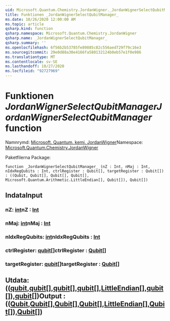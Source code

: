 ```yaml
---
uid: Microsoft.Quantum.Chemistry.JordanWigner._JordanWignerSelectQubitManager_
title: Funktionen _JordanWignerSelectQubitManager_
ms.date: 10/26/2020 12:00:00 AM
ms.topic: article
qsharp.kind: function
qsharp.namespace: Microsoft.Quantum.Chemistry.JordanWigner
qsharp.name: _JordanWignerSelectQubitManager_
qsharp.summary: ''
ms.openlocfilehash: 6f56b2b53785fe89885c82c556aed729f79c16e3
ms.sourcegitcommit: 29e0d88a30e4166fa580132124b0eb57e1f0e986
ms.translationtype: MT
ms.contentlocale: sv-SE
ms.lasthandoff: 10/27/2020
ms.locfileid: "92727969"
---
```

# <a name="_jordanwignerselectqubitmanager_-function"></a><span data-ttu-id="6afb2-102">Funktionen _JordanWignerSelectQubitManager_</span><span class="sxs-lookup"><span data-stu-id="6afb2-102">_JordanWignerSelectQubitManager_ function</span></span>

<span data-ttu-id="6afb2-103">Namnrymd: [Microsoft. Quantum. kemi. JordanWigner](xref:Microsoft.Quantum.Chemistry.JordanWigner)</span><span class="sxs-lookup"><span data-stu-id="6afb2-103">Namespace: [Microsoft.Quantum.Chemistry.JordanWigner](xref:Microsoft.Quantum.Chemistry.JordanWigner)</span></span>

<span data-ttu-id="6afb2-104">Paketfilerna [](https://nuget.org/packages/)</span><span class="sxs-lookup"><span data-stu-id="6afb2-104">Package: [](https://nuget.org/packages/)</span></span>




```qsharp
function _JordanWignerSelectQubitManager_ (nZ : Int, nMaj : Int, nIdxRegQubits : Int, ctrlRegister : Qubit[], targetRegister : Qubit[]) : ((Qubit, Qubit[], Qubit[], Qubit[], Microsoft.Quantum.Arithmetic.LittleEndian[], Qubit[]), Qubit[])
```


## <a name="input"></a><span data-ttu-id="6afb2-105">Indata</span><span class="sxs-lookup"><span data-stu-id="6afb2-105">Input</span></span>

### <a name="nz--int"></a><span data-ttu-id="6afb2-106">nZ: [int](xref:microsoft.quantum.lang-ref.int)</span><span class="sxs-lookup"><span data-stu-id="6afb2-106">nZ : [Int](xref:microsoft.quantum.lang-ref.int)</span></span>




### <a name="nmaj--int"></a><span data-ttu-id="6afb2-107">nMaj: [int](xref:microsoft.quantum.lang-ref.int)</span><span class="sxs-lookup"><span data-stu-id="6afb2-107">nMaj : [Int](xref:microsoft.quantum.lang-ref.int)</span></span>




### <a name="nidxregqubits--int"></a><span data-ttu-id="6afb2-108">nIdxRegQubits: [int](xref:microsoft.quantum.lang-ref.int)</span><span class="sxs-lookup"><span data-stu-id="6afb2-108">nIdxRegQubits : [Int](xref:microsoft.quantum.lang-ref.int)</span></span>




### <a name="ctrlregister--qubit"></a><span data-ttu-id="6afb2-109">ctrlRegister: [qubit](xref:microsoft.quantum.lang-ref.qubit)[]</span><span class="sxs-lookup"><span data-stu-id="6afb2-109">ctrlRegister : [Qubit](xref:microsoft.quantum.lang-ref.qubit)[]</span></span>




### <a name="targetregister--qubit"></a><span data-ttu-id="6afb2-110">targetRegister: [qubit](xref:microsoft.quantum.lang-ref.qubit)[]</span><span class="sxs-lookup"><span data-stu-id="6afb2-110">targetRegister : [Qubit](xref:microsoft.quantum.lang-ref.qubit)[]</span></span>





## <a name="output--qubitqubitqubitqubitlittleendianqubitqubit"></a><span data-ttu-id="6afb2-111">Utdata: (([qubit](xref:microsoft.quantum.lang-ref.qubit),[qubit](xref:microsoft.quantum.lang-ref.qubit)[],[qubit](xref:microsoft.quantum.lang-ref.qubit)[],[qubit](xref:microsoft.quantum.lang-ref.qubit)[],[LittleEndian](xref:Microsoft.Quantum.Arithmetic.LittleEndian)[],[qubit](xref:microsoft.quantum.lang-ref.qubit)[]),[qubit](xref:microsoft.quantum.lang-ref.qubit)[])</span><span class="sxs-lookup"><span data-stu-id="6afb2-111">Output : (([Qubit](xref:microsoft.quantum.lang-ref.qubit),[Qubit](xref:microsoft.quantum.lang-ref.qubit)[],[Qubit](xref:microsoft.quantum.lang-ref.qubit)[],[Qubit](xref:microsoft.quantum.lang-ref.qubit)[],[LittleEndian](xref:Microsoft.Quantum.Arithmetic.LittleEndian)[],[Qubit](xref:microsoft.quantum.lang-ref.qubit)[]),[Qubit](xref:microsoft.quantum.lang-ref.qubit)[])</span></span>

